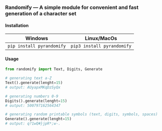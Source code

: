 ### Randomify — A simple module for convenient and fast generation of a character set



####  Installation

| Windows                   | Linux/MacOs                |
| ------------------------- | -------------------------- |
| `pip install pyrandomify` | `pip3 install pyrandomify` |



#### Usage

```python
from randomify import Text, Digits, Generate

# generating text a-Z
Text().generate(lenght=15)
# output: AUyapxMKqDzSyQx

# generating numbers 0-9
Digits().generate(lenght=15)
# output: 500797162564347

# generating random printable symbols (text, digits, symbols, spaces)
Generate().generate(lenght=15)
# output: q?1wQ#}jpR*;w-.
```




